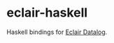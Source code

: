 # eclair-haskell

Haskell bindings for [Eclair Datalog](https://github.com/luc-tielen/eclair-lang.git).
